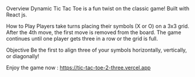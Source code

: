 Overview
Dynamic Tic Tac Toe is a fun twist on the classic game!
Built with React js.

How to Play
Players take turns placing their symbols (X or O) on a 3x3 grid.
After the 4th move, the first move is removed from the board.
The game continues until one player gets three in a row or the grid is full.

Objective
Be the first to align three of your symbols horizontally, vertically, or diagonally!

Enjoy the game now : https://tic-tac-toe-2-three.vercel.app
